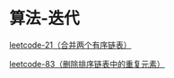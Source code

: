 # 算法-迭代

[leetcode-21（合并两个有序链表）](/classify/algorithm/title/leetcode-21)

[leetcode-83（删除排序链表中的重复元素）](/classify/algorithm/title/leetcode-83)

